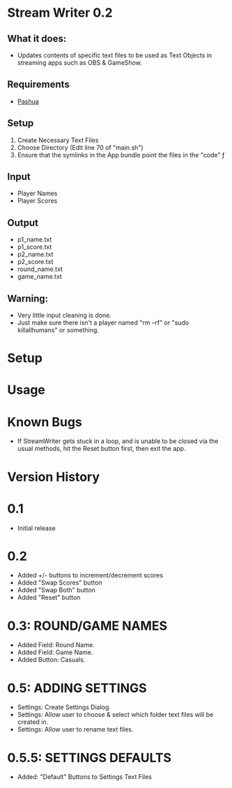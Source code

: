 # Stream Writer 0.2

## What it does:
- Updates contents of specific text files to be used as Text Objects in streaming apps such as OBS & GameShow. 

## Requirements

- [Pashua](https://www.bluem.net/en/projects/pashua/) 

## Setup

1. Create Necessary Text Files
2. Choose Directory (Edit line 70 of "main.sh")
3. Ensure that the symlinks in the App bundle point the files in the "code" ƒ

## Input

- Player Names
- Player Scores

## Output

- p1_name.txt
- p1_score.txt
- p2_name.txt
- p2_score.txt
- round_name.txt
- game_name.txt

## Warning: 

- Very little input cleaning is done.
- Just make sure there isn't a player named "rm –rf" or "sudo killallhumans" or something.


# Setup

# Usage




# Known Bugs

- If StreamWriter gets stuck in a loop, and is unable to be closed via the usual methods, hit the Reset button first, then exit the app.

#	Version History

#	0.1
- Initial release

#	0.2 
- Added +/- buttons to increment/decrement scores
- Added "Swap Scores" button
- Added "Swap Both" button
- Added "Reset" button

# 	0.3:  ROUND/GAME NAMES
- Added Field: Round Name.
- Added Field: Game Name.
- Added Button: Casuals.

# 	0.5: ADDING SETTINGS
- Settings: Create Settings Dialog.
- Settings: Allow user to choose & select which folder text files will be created in.
- Settings: Allow user to rename text files.

# 	0.5.5: SETTINGS DEFAULTS
- Added: "Default" Buttons to Settings Text Files

